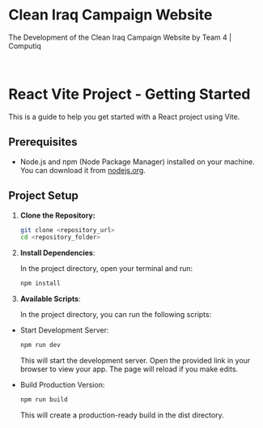 # Clean Iraq Campaign Website

The Development of the Clean Iraq Campaign Website by Team 4 | Computiq  
  
  </br>

# React Vite Project - Getting Started

This is a guide to help you get started with a React project using Vite.

## Prerequisites

- Node.js and npm (Node Package Manager) installed on your machine. You can download it from [nodejs.org](https://nodejs.org/).

## Project Setup

1. **Clone the Repository:**

   ```bash
   git clone <repository_url>
   cd <repository_folder>

   ```

2. **Install Dependencies**:

   In the project directory, open your terminal and run:

   ```bash
   npm install
   ```

3. **Available Scripts**:

   In the project directory, you can run the following scripts:

- Start Development Server:

  ```bash
  npm run dev
  ```

  This will start the development server. Open the provided link in your browser to view your app. The page will reload if you make edits.

- Build Production Version:

  ```bash
  npm run build
  ```

  This will create a production-ready build in the dist directory.

